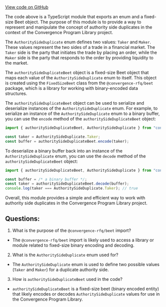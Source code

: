 [View code on GitHub](https://github.com/convergence-rfq/convergence-program-library/psyoptions-american-instrument/js/generated/types/AuthoritySideDuplicate.d.ts)

The code above is a TypeScript module that exports an enum and a fixed-size Beet object. The purpose of this module is to provide a way to represent and manipulate the concept of authority side duplicates in the context of the Convergence Program Library project.

The `AuthoritySideDuplicate` enum defines two values: `Taker` and `Maker`. These values represent the two sides of a trade in a financial market. The `Taker` side is the party that initiates the trade by placing an order, while the `Maker` side is the party that responds to the order by providing liquidity to the market.

The `authoritySideDuplicateBeet` object is a fixed-size Beet object that maps each value of the `AuthoritySideDuplicate` enum to itself. This object is created using the `FixedSizeBeet` class from the `@convergence-rfq/beet` package, which is a library for working with binary-encoded data structures.

The `authoritySideDuplicateBeet` object can be used to serialize and deserialize instances of the `AuthoritySideDuplicate` enum. For example, to serialize an instance of the `AuthoritySideDuplicate` enum to a binary buffer, you can use the `encode` method of the `authoritySideDuplicateBeet` object:

```typescript
import { authoritySideDuplicateBeet, AuthoritySideDuplicate } from "convergence-program-library";

const taker = AuthoritySideDuplicate.Taker;
const buffer = authoritySideDuplicateBeet.encode(taker);
```

To deserialize a binary buffer back into an instance of the `AuthoritySideDuplicate` enum, you can use the `decode` method of the `authoritySideDuplicateBeet` object:

```typescript
import { authoritySideDuplicateBeet, AuthoritySideDuplicate } from "convergence-program-library";

const buffer = /* a binary buffer */;
const taker = authoritySideDuplicateBeet.decode(buffer);
console.log(taker === AuthoritySideDuplicate.Taker); // true
```

Overall, this module provides a simple and efficient way to work with authority side duplicates in the Convergence Program Library project.
## Questions: 
 1. What is the purpose of the `@convergence-rfq/beet` import?
- The `@convergence-rfq/beet` import is likely used to access a library or module related to fixed-size binary encoding and decoding.

2. What is the `AuthoritySideDuplicate` enum used for?
- The `AuthoritySideDuplicate` enum is used to define two possible values (`Taker` and `Maker`) for a duplicate authority side.

3. How is `authoritySideDuplicateBeet` used in the code?
- `authoritySideDuplicateBeet` is a fixed-size beet (binary encoded entity) that likely encodes or decodes `AuthoritySideDuplicate` values for use in the Convergence Program Library.